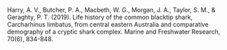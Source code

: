 Harry, A. V., Butcher, P. A., Macbeth, W. G., Morgan, J. A., Taylor, S. M., & Geraghty, P. T. (2019). Life history of the common blacktip shark, Carcharhinus limbatus, from central eastern Australia and comparative demography of a cryptic shark complex. Marine and Freshwater Research, 70(6), 834-848.